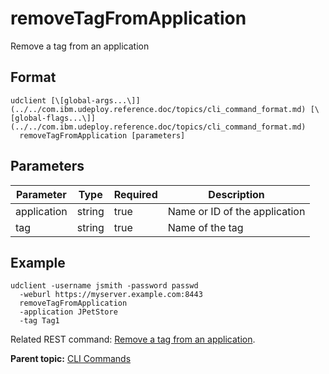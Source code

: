 # removeTagFromApplication

Remove a tag from an application

## Format

```
udclient [\[global-args...\]](../../com.ibm.udeploy.reference.doc/topics/cli_command_format.md) [\[global-flags...\]](../../com.ibm.udeploy.reference.doc/topics/cli_command_format.md)
  removeTagFromApplication [parameters]
```

## Parameters

|Parameter|Type|Required|Description|
|---------|----|--------|-----------|
|application|string|true|Name or ID of the application|
|tag|string|true|Name of the tag|

## Example

```
udclient -username jsmith -password passwd 
  -weburl https://myserver.example.com:8443
  removeTagFromApplication
  -application JPetStore
  -tag Tag1
```

Related REST command: [Remove a tag from an application](rest_cli_application_tag_delete.md).

**Parent topic:** [CLI Commands](../../com.ibm.udeploy.reference.doc/topics/cli_commands.md)

